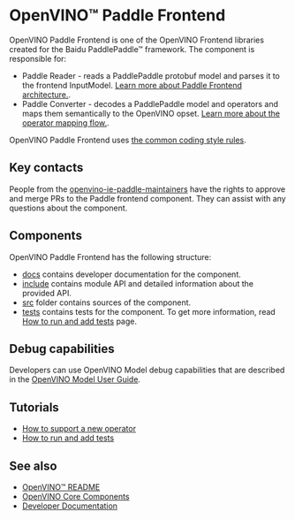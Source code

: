 # OpenVINO™ Paddle Frontend

OpenVINO Paddle Frontend is one of the OpenVINO Frontend libraries created for the Baidu PaddlePaddle™ framework.
The component is responsible for:
 * Paddle Reader - reads a PaddlePaddle protobuf model and parses it to the frontend InputModel. [Learn more about Paddle Frontend architecture.](./docs/paddle_frontend_architecture.md).
 * Paddle Converter - decodes a PaddlePaddle model and operators and maps them semantically to the OpenVINO opset. [Learn more about the operator mapping flow.](./docs/operation_mapping_flow.md).

OpenVINO Paddle Frontend uses [the common coding style rules](../../../docs/dev/coding_style.md).

## Key contacts

People from the [openvino-ie-paddle-maintainers](https://github.com/orgs/openvinotoolkit/teams/openvino-ie-paddle-maintainers) have the rights to approve and merge PRs to the Paddle frontend component. They can assist with any questions about the component.

## Components

OpenVINO Paddle Frontend has the following structure:
 * [docs](./docs) contains developer documentation for the component.
 * [include](./include) contains module API and detailed information about the provided API.
 * [src](./src) folder contains sources of the component.
 * [tests](./tests) contains tests for the component. To get more information, read [How to run and add tests](./docs/tests.md) page.

## Debug capabilities

Developers can use OpenVINO Model debug capabilities that are described in the [OpenVINO Model User Guide](https://docs.openvino.ai/2024/openvino-workflow/running-inference/integrate-openvino-with-your-application/model-representation.html#model-debug-capabilities).

## Tutorials

 * [How to support a new operator](./docs/operation_mapping_flow.md)
 * [How to run and add tests](./docs/tests.md)

## See also
 * [OpenVINO™ README](../../README.md)
 * [OpenVINO Core Components](../README.md)
 * [Developer Documentation](../../../docs/dev/index.md)
